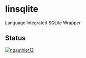 # linsqlite
Language Integrated SQLite Wrapper

## Status
[![ngauthier12](https://circleci.com/github/ngauthier12/linsqlite.svg?style=svg)](https://app.circleci.com/pipelines/github/ngauthier12/linsqlite)
